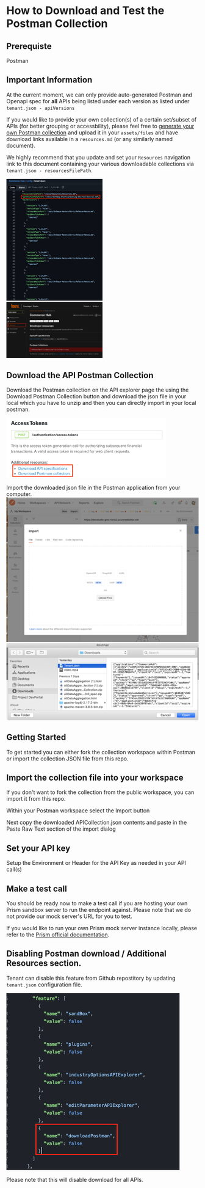 # How to Download and Test the Postman Collection

## Prerequiste
Postman

## Important Information
At the current moment, we can only provide auto-generated Postman and Openapi spec for **all** APIs being listed under each version as listed under `tenant.json - apiVersions`

If you would like to provide your own collection(s) of a certain set/subset of APIs (for better grouping or accessbility), please feel free to [generate your own Postman collection](https://learning.postman.com/docs/getting-started/importing-and-exporting/exporting-data/) and upload it in your `assets/files` and have download links available in a `resources.md` (or any similarly named document).

We highly recommend that you update and set your `Resources` navigation link to this document containing your various downloadable collections via `tenant.json - resourcesFilePath`.

<img width="50%" alt="resourcesFilePath" src="assets/images/resourcesFilePath.png">
<img width="50%" alt="resources link" src="assets/images/resources-link.png">

## Download the API Postman Collection
Download the Postman collection on the API explorer page the using the Download Postman Collection button and download the json file in your local which you have to unzip and then you can directly import in your local postman.

<img width="419" alt="download buttons" src="assets/images/download-buttons.png">

Import the downloaded json file in the Postman application from your computer.
<img width="1001" alt="postman import" src="assets/images/postman-import.png">
<img width="810" alt="postman json" src="assets/images/postman-json.png">

## Getting Started
To get started you can either fork the collection workspace within Postman or import the collection JSON file from this repo.

## Import the collection file into your workspace
If you don't want to fork the collection from the public workspace, you can import it from this repo.

Within your Postman workspace select the Import button

Next copy the downloaded APICollection.json contents and paste in the Paste Raw Text section of the import dialog

## Set your API key
Setup the Environment or Header for the API Key as needed in your API call(s)

## Make a test call
You should be ready now to make a test call if you are hosting your own Prism sandbox server to run the endpoint against. Please note that we do not provide our mock server's URL for you to test.

If you would like to run your own Prism mock server instance locally, please refer to the [Prism official documentation](https://docs.stoplight.io/docs/prism/f51bcc80a02db-installation).

## Disabling Postman download / Additional Resources section.
Tenant can disable this feature from Github repostitory by updating `tenant.json` configuration file.

![Disable postman download](assets/images/disable-postman-download.png)

Please note that this will disable download for all APIs.